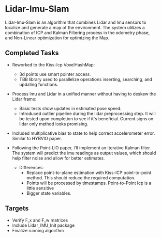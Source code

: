 # Lidar-Imu-Slam
Lidar-Imu-Slam is an algorithm that combines Lidar and Imu sensors to localize and generate a map of the environment. The system utilizes a combination of ICP and Kalman Filtering process in the odometry phase, and Non-Linear optimization for optimizing the Map.

## Completed Tasks
- Reworked to the Kiss-Icp VoxelHashMap:
  - 3d points use smart pointer access.
  - TBB library used to parallelize operations inserting, searching, and updating functions.
- Process Imu and Lidar in a unified manner without having to deskew the Lidar frame:
  - Basic tests show updates in estimated pose speed.
  - Introduced outlier pipeline during the lidar preprocessing step. It will be tested upon completion to see if it's beneficial. Current signs on lidar only method looks promising.

- Included multiplicative bias to state to help correct accelerometer error. Similar to HYBVIO paper. 

- Following the Point-LIO paper, I'll implement an Iterative Kalman filter. The system will predict the imu readings as output values, which should help filter noise and allow for better estimates.
  - Differences:
    - Replace point-to-plane estimation with Kiss-ICP point-to-point method. This should reduce the required computation.
    - Points will be processed by timestamps. Point-to-Point Icp is a little sensitive
    - Bigger state variables.

## Targets
- Verify F_x and F_w matrices
- Include Lidar_IMU_Init package
- Finalize running algorithm